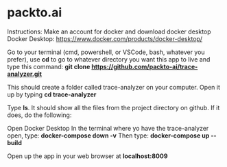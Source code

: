 ﻿# packto.ai

Instructions:
Make an account for docker and download docker desktop
Docker Desktop: https://www.docker.com/products/docker-desktop/

Go to your terminal (cmd, powershell, or VSCode, bash, whatever you prefer), use **cd** to go to whatever directory you want this app to live and type this command:
**git clone https://github.com/packto-ai/trace-analyzer.git**

This should create a folder called trace-analyzer on your computer. Open it up by typing **cd trace-analyzer**

Type **ls**. It should show all the files from the project directory on github. If it does, do the following:

Open Docker Desktop
In the terminal where yo have the trace-analyzer open, type:
**docker-compose down -v**
Then type:
**docker-compose up --build**

Open up the app in your web browser at **localhost:8009**
